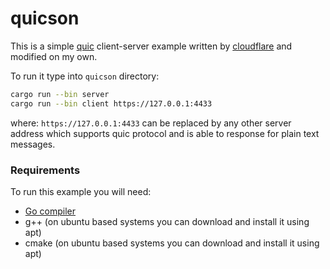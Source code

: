 # quicson

This is a simple [quic](https://tools.ietf.org/html/draft-ietf-quic-transport-27) client-server example written by 
[cloudflare](https://github.com/cloudflare/quiche/tree/master/examples) and modified on my own.

To run it type into `quicson` directory:

```bash
cargo run --bin server
cargo run --bin client https://127.0.0.1:4433
```

where: `https://127.0.0.1:4433` can be replaced by any other 
server address which supports quic protocol and is able to 
response for plain text messages.

### Requirements
To run this example you will need:
* [Go compiler](https://golang.org/dl/)
* g++ (on ubuntu based systems you can download and install it using apt)
* cmake (on ubuntu based systems you can download and install it using apt)